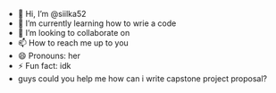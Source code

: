 - 👋 Hi, I’m @siilka52
- 🌱 I’m currently learning how to wrie a code
- 💞️ I’m looking to collaborate on 
- 📫 How to reach me up to you
- 😄 Pronouns: her
- ⚡ Fun fact: idk 
- guys could you help me how can i write capstone project proposal?
<!---
siilka52/siilka52 is a ✨ special ✨ repository because its `README.md` (this file) appears on your GitHub profile.
You can click the Preview link to take a look at your changes.
--->
